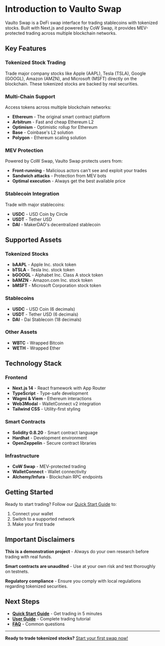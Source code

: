 # Introduction to Vaulto Swap

Vaulto Swap is a DeFi swap interface for trading stablecoins with tokenized stocks. Built with Next.js and powered by CoW Swap, it provides MEV-protected trading across multiple blockchain networks.

## Key Features

### Tokenized Stock Trading
Trade major company stocks like Apple (AAPL), Tesla (TSLA), Google (GOOGL), Amazon (AMZN), and Microsoft (MSFT) directly on the blockchain. These tokenized stocks are backed by real securities.

### Multi-Chain Support
Access tokens across multiple blockchain networks:
- **Ethereum** - The original smart contract platform
- **Arbitrum** - Fast and cheap Ethereum L2
- **Optimism** - Optimistic rollup for Ethereum
- **Base** - Coinbase's L2 solution
- **Polygon** - Ethereum scaling solution

### MEV Protection
Powered by CoW Swap, Vaulto Swap protects users from:
- **Front-running** - Malicious actors can't see and exploit your trades
- **Sandwich attacks** - Protection from MEV bots
- **Optimal execution** - Always get the best available price

### Stablecoin Integration
Trade with major stablecoins:
- **USDC** - USD Coin by Circle
- **USDT** - Tether USD
- **DAI** - MakerDAO's decentralized stablecoin

## Supported Assets

### Tokenized Stocks
- **bAAPL** - Apple Inc. stock token
- **bTSLA** - Tesla Inc. stock token
- **bGOOGL** - Alphabet Inc. Class A stock token
- **bAMZN** - Amazon.com Inc. stock token
- **bMSFT** - Microsoft Corporation stock token

### Stablecoins
- **USDC** - USD Coin (6 decimals)
- **USDT** - Tether USD (6 decimals)
- **DAI** - Dai Stablecoin (18 decimals)

### Other Assets
- **WBTC** - Wrapped Bitcoin
- **WETH** - Wrapped Ether

## Technology Stack

### Frontend
- **Next.js 14** - React framework with App Router
- **TypeScript** - Type-safe development
- **Wagmi & Viem** - Ethereum interactions
- **Web3Modal** - WalletConnect v2 integration
- **Tailwind CSS** - Utility-first styling

### Smart Contracts
- **Solidity 0.8.20** - Smart contract language
- **Hardhat** - Development environment
- **OpenZeppelin** - Secure contract libraries

### Infrastructure
- **CoW Swap** - MEV-protected trading
- **WalletConnect** - Wallet connectivity
- **Alchemy/Infura** - Blockchain RPC endpoints

## Getting Started

Ready to start trading? Follow our [Quick Start Guide](quick-start-guide.md) to:
1. Connect your wallet
2. Switch to a supported network
3. Make your first trade

## Important Disclaimers

**This is a demonstration project** - Always do your own research before trading with real funds.

**Smart contracts are unaudited** - Use at your own risk and test thoroughly on testnets.

**Regulatory compliance** - Ensure you comply with local regulations regarding tokenized securities.

## Next Steps

- **[Quick Start Guide](quick-start-guide.md)** - Get trading in 5 minutes
- **[User Guide](user-guide/connecting-wallet.md)** - Complete trading tutorial
- **[FAQ](faq.md)** - Common questions

---

**Ready to trade tokenized stocks?** [Start your first swap now!](quick-start-guide.md)